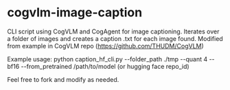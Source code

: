 # cogvlm-image-caption
CLI script using CogVLM and CogAgent for image captioning. Iterates over a folder of images and creates a caption .txt for each image found. Modified from example in CogVLM repo (https://github.com/THUDM/CogVLM)

Example usage: python caption_hf_cli.py --folder_path ./tmp --quant 4 --bf16 --from_pretrained /path/to/model (or hugging face repo_id)

Feel free to fork and modify as needed.
